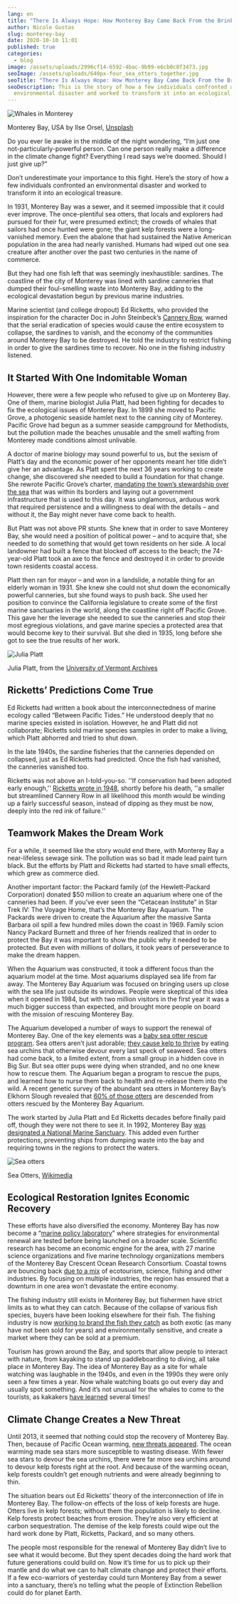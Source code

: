 ```yaml
---
lang: en
title: "There Is Always Hope: How Monterey Bay Came Back From the Brink"
author: Nicole Gustas
slug: monterey-bay
date: 2020-10-10 11:01
published: true
categories:
  - blog
image: /assets/uploads/2996cf14-6592-4bac-9b99-e6cb0c8f3473.jpg
seoImage: /assets/uploads/640px-four_sea_otters_together.jpg
seoTitle: "There Is Always Hope: How Monterey Bay Came Back From the Brink"
seoDescription: This is the story of how a few individuals confronted an
  environmental disaster and worked to transform it into an ecological treasure.
---
```

![Whales in Monterey](/assets/uploads/2996cf14-6592-4bac-9b99-e6cb0c8f3473.jpg)

Monterey Bay, USA by Ilse Orsel, [Unsplash](https://unsplash.com/photos/71kHyBGC6dQ)

Do you ever lie awake in the middle of the night wondering, “I’m just one not-particularly-powerful person. Can one person really make a difference in the climate change fight? Everything I read says we’re doomed. Should I just give up?”

Don’t underestimate your importance to this fight. Here’s the story of how a few individuals confronted an environmental disaster and worked to transform it into an ecological treasure.

In 1931, Monterey Bay was a sewer, and it seemed impossible that it could ever improve. The once-plentiful sea otters, that locals and explorers had pursued for their fur, were presumed extinct; the crowds of whales that sailors had once hunted were gone; the giant kelp forests were a long-vanished memory. Even the abalone that had sustained the Native American population in the area had nearly vanished. Humans had wiped out one sea creature after another over the past two centuries in the name of commerce.

But they had one fish left that was seemingly inexhaustible: sardines. The coastline of the city of Monterey was lined with sardine canneries that dumped their foul-smelling waste into Monterey Bay, adding to the ecological devastation begun by previous marine industries.

Marine scientist (and college dropout) Ed Ricketts, who provided the inspiration for the character Doc in John Steinbeck’s [Cannery Row](https://www.goodreads.com/book/show/4799.Cannery_Row?ac=1&from_search=true), warned that the serial eradication of species would cause the entire ecosystem to collapse, the sardines to vanish, and the economy of the communities around Monterey Bay to be destroyed. He told the industry to restrict fishing in order to give the sardines time to recover. No one in the fishing industry listened.

## It Started With One Indomitable Woman

However, there were a few people who refused to give up on Monterey Bay. One of them, marine biologist Julia Platt, had been fighting for decades to fix the ecological issues of Monterey Bay. In 1899 she moved to Pacific Grove, a photogenic seaside hamlet next to the canning city of Monterey. Pacific Grove had begun as a summer seaside campground for Methodists, but the pollution made the beaches unusable and the smell wafting from Monterey made conditions almost unlivable.

A doctor of marine biology may sound powerful to us, but the sexism of Platt’s day and the economic power of her opponents meant her title didn’t give her an advantage. As Platt spent the next 36 years working to create change, she discovered she needed to build a foundation for that change. She rewrote Pacific Grove’s charter, [mandating the town’s stewardship over the sea](http://deathandlifemontereybay.stanford.edu/2-%20Julia%20Platt%20takes%20over.pdf) that was within its borders and laying out a government infrastructure that is used to this day. It was unglamorous, arduous work that required persistence and a willingness to deal with the details – and without it, the Bay might never have come back to health.

But Platt was not above PR stunts. She knew that in order to save Monterey Bay, she would need a position of political power – and to acquire that, she needed to do something that would get town residents on her side. A local landowner had built a fence that blocked off access to the beach; the 74-year-old Platt took an axe to the fence and destroyed it in order to provide town residents coastal access.

Platt then ran for mayor – and won in a landslide, a notable thing for an elderly woman in 1931. She knew she could not shut down the economically powerful canneries, but she found ways to push back. She used her position to convince the California legislature to create some of the first marine sanctuaries in the world, along the coastline right off Pacific Grove. This gave her the leverage she needed to sue the canneries and stop their most egregious violations, and gave marine species a protected area that would become key to their survival. But she died in 1935, long before she got to see the true results of her work.

![Julia Platt](/assets/uploads/44cec97e-bc69-4a5e-bcd9-df7d82dfdae0.png)

Julia Platt, from the [University of Vermont Archives](http://thescuttlefish.com/2014/12/life-in-salt-dr-julia-platt-meet-the-brilliant-obstinate-heroine-of-monterey-bay/,%20Public%20Domain,%20https://commons.wikimedia.org/w/index.php?curid=81789728)

## Ricketts’ Predictions Come True

Ed Ricketts had written a book about the interconnectedness of marine ecology called “Between Pacific Tides.” He understood deeply that no marine species existed in isolation. However, he and Platt did not collaborate; Ricketts sold marine species samples in order to make a living, which Platt abhorred and tried to shut down.

In the late 1940s, the sardine fisheries that the canneries depended on collapsed, just as Ed Ricketts had predicted. Once the fish had vanished, the canneries vanished too.

Ricketts was not above an I-told-you-so. ''If conservation had been adopted early enough,'' [Ricketts wrote in 1948](https://www.chicagotribune.com/news/ct-xpm-1985-01-01-8501010179-story.html), shortly before his death, ''a smaller but streamlined Cannery Row in all likelihood this month would be winding up a fairly successful season, instead of dipping as they must be now, deeply into the red ink of failure.''

## Teamwork Makes the Dream Work

For a while, it seemed like the story would end there, with Monterey Bay a near-lifeless sewage sink. The pollution was so bad it made lead paint turn black. But the efforts by Platt and Ricketts had started to have small effects, which grew as commerce died.

Another important factor: the Packard family (of the Hewlett-Packard Corporation) donated $50 million to create an aquarium where one of the canneries had been. If you’ve ever seen the “Cetacean Institute” in Star Trek IV: The Voyage Home, that’s the Monterey Bay Aquarium. The Packards were driven to create the Aquarium after the massive Santa Barbara oil spill a few hundred miles down the coast in 1969. Family scion Nancy Packard Burnett and three of her friends realized that in order to protect the Bay it was important to show the public why it needed to be protected. But even with millions of dollars, it took years of perseverance to make the dream happen.

When the Aquarium was constructed, it took a different focus than the aquarium model at the time. Most aquariums displayed sea life from far away. The Monterey Bay Aquarium was focused on bringing users up close with the sea life just outside its windows. People were skeptical of this idea when it opened in 1984, but with two million visitors in the first year it was a much bigger success than expected, and brought more people on board with the mission of rescuing Monterey Bay.

The Aquarium developed a number of ways to support the renewal of Monterey Bay. One of the key elements was a [baby sea otter rescue program](https://www.montereybayaquarium.org/about/financial-statements-and-annual-review/annual-review-2018/acting-for-the-ocean/sea-otter-recovery). Sea otters aren’t just adorable; [they cause kelp to thrive](https://ww2.kqed.org/quest/2014/02/25/balancing-act-otters-urchins-and-kelp/) by eating sea urchins that otherwise devour every last speck of seaweed. Sea otters had come back, to a limited extent, from a small group in a hidden cove in Big Sur. But sea otter pups were dying when stranded, and no one knew how to rescue them. The Aquarium began a program to rescue the pups, and learned how to nurse them back to health and re-release them into the wild. A recent genetic survey of the abundant sea otters in Monterey Bay’s Elkhorn Slough revealed that [60% of those otters](https://futureoftheocean.wordpress.com/2018/03/16/sea-otters-perilous-path-to-recovery/) are descended from otters rescued by the Monterey Bay Aquarium.

The work started by Julia Platt and Ed Ricketts decades before finally paid off, though they were not there to see it. In 1992, Monterey Bay [was designated a National Marine Sanctuary](https://montereybay.noaa.gov/). This added even further protections, preventing ships from dumping waste into the bay and requiring towns in the regions to protect the waters.

![Sea otters](/assets/uploads/2e09e16d-a6aa-4636-84eb-59c08d0a38fb.jpg)

Sea Otters, [Wikimedia](https://commons.wikimedia.org/wiki/File:Four_sea_otters_together.jpg)

## Ecological Restoration Ignites Economic Recovery

These efforts have also diversified the economy. Monterey Bay has now become a “[marine policy laboratory](https://www.co.monterey.ca.us/government/departments-a-h/administrative-office/intergovernmental-and-legislative-affairs/economic-development/economic-opportunity-pillars/research)” where strategies for environmental renewal are tested before being launched on a broader scale. Scientific research has become an economic engine for the area, with 27 marine science organizations and five marine technology organizations members of the Monterey Bay Crescent Ocean Research Consortium. Coastal towns are bouncing back [due to a mix](https://www.mercurynews.com/2018/12/25/the-changing-face-of-moss-landing/) of ecotourism, science, fishing and other industries. By focusing on multiple industries, the region has ensured that a downturn in one area won’t devastate the entire economy.

The fishing industry still exists in Monterey Bay, but fishermen have strict limits as to what they can catch. Because of the collapse of various fish species, buyers have been looking elsewhere for their fish. The fishing industry is now [working to brand the fish they catch](https://montereybayfisheriestrust.org/in-the-press/2017/12/15/can-a-new-fish-hub-revive-the-monterey-bay-fishing-industry) as both exotic (as many have not been sold for years) and environmentally sensitive, and create a market where they can be sold at a premium.

Tourism has grown around the Bay, and sports that allow people to interact with nature, from kayaking to stand up paddleboarding to diving, all take place in Monterey Bay. The idea of Monterey Bay as a site for whale watching was laughable in the 1940s, and even in the 1990s they were only seen a few times a year. Now whale watching boats go out every day and usually spot something. And it’s not unusual for the whales to come to the tourists, as kakakers [have learned](https://www.youtube.com/watch?v=8u-MW7vF0-Y) several times!

## Climate Change Creates a New Threat

Until 2013, it seemed that nothing could stop the recovery of Monterey Bay. Then, because of Pacific Ocean warming, [new threats appeared](https://www.montereyherald.com/2019/06/26/critical-monterey-bay-kelp-threatened-by-urchins/). The ocean warming made sea stars more susceptible to wasting disease. With fewer sea stars to devour the sea urchins, there were far more sea urchins around to devour kelp forests right at the root. And because of the warming ocean, kelp forests couldn’t get enough nutrients and were already beginning to thin.

The situation bears out Ed Ricketts’ theory of the interconnection of life in Monterey Bay. The follow-on effects of the loss of kelp forests are huge. Otters live in kelp forests; without them the population is likely to decline. Kelp forests protect beaches from erosion. They’re also very efficient at carbon sequestration. The demise of the kelp forests could wipe out the hard work done by Platt, Ricketts, Packard, and so many others.

The people most responsible for the renewal of Monterey Bay didn’t live to see what it would become. But they spent decades doing the hard work that future generations could build on. Now it’s time for us to pick up their mantle and do what we can to halt climate change and protect their efforts. If a few eco-warriors of yesterday could turn Monterey Bay from a sewer into a sanctuary, there’s no telling what the people of Extinction Rebellion could do for planet Earth.